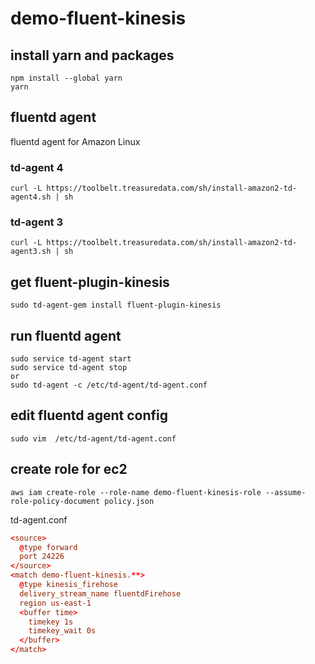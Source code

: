 # demo-fluent-kinesis

## install yarn and packages
```
npm install --global yarn
yarn
```

## fluentd agent
fluentd agent for Amazon Linux
### td-agent 4
```
curl -L https://toolbelt.treasuredata.com/sh/install-amazon2-td-agent4.sh | sh
```
### td-agent 3
```
curl -L https://toolbelt.treasuredata.com/sh/install-amazon2-td-agent3.sh | sh
```

## get fluent-plugin-kinesis
```
sudo td-agent-gem install fluent-plugin-kinesis
```

## run fluentd agent
```
sudo service td-agent start
sudo service td-agent stop
or
sudo td-agent -c /etc/td-agent/td-agent.conf
```

## edit fluentd agent config
```
sudo vim  /etc/td-agent/td-agent.conf
```

## create role for ec2
```
aws iam create-role --role-name demo-fluent-kinesis-role --assume-role-policy-document policy.json
```

td-agent.conf
```td-agent.conf
<source>
  @type forward
  port 24226
</source>
<match demo-fluent-kinesis.**>
  @type kinesis_firehose
  delivery_stream_name fluentdFirehose 
  region us-east-1
  <buffer time>
    timekey 1s
    timekey_wait 0s
  </buffer>
</match>
```

